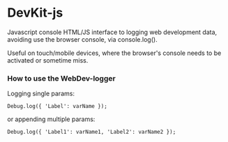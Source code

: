 DevKit-js
=========
Javascript console HTML/JS interface to logging web development data, avoiding use the browser console, via console.log(). 

Useful on touch/mobile devices, where the browser's console needs to be activated or sometime miss.


### How to use the WebDev-logger
Logging single params:

	Debug.log({ 'Label': varName });

or appending multiple params:

	Debug.log({ 'Label1': varName1, 'Label2': varName2 });
